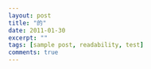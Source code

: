 ```yaml
---
layout: post
title: "的"
date: 2011-01-30
excerpt: ""
tags: [sample post, readability, test]
comments: true
---
```

